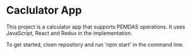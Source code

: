 # Caclulator App

This project is a calculator app that supports PEMDAS operations. It uses JavaScript, React and Redux in the implementation. 

To get started, cloen repository and run 'npm start' in the command line. 
